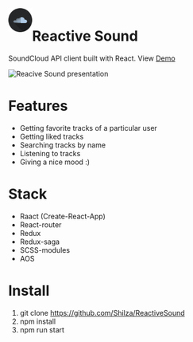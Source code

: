 
<img align="left" alt='Reactive sound logo' width="48" height="48" src="https://github.com/Shilza/ReactiveSound/blob/master/public/logo2.png" />

# Reactive Sound

SoundCloud API client built with React. View [Demo](https://shilza.github.io/ReactiveSound)

![Reacive Sound presentation](https://github.com/Shilza/ReactiveSound/blob/master/public/presentation.gif)

# Features
* Getting favorite tracks of a particular user
* Getting liked tracks
* Searching tracks by name
* Listening to tracks
* Giving a nice mood :)

# Stack
* Raact (Create-React-App)
* React-router
* Redux
* Redux-saga
* SCSS-modules
* AOS

# Install
1. git clone https://github.com/Shilza/ReactiveSound
2. npm install
3. npm run start
